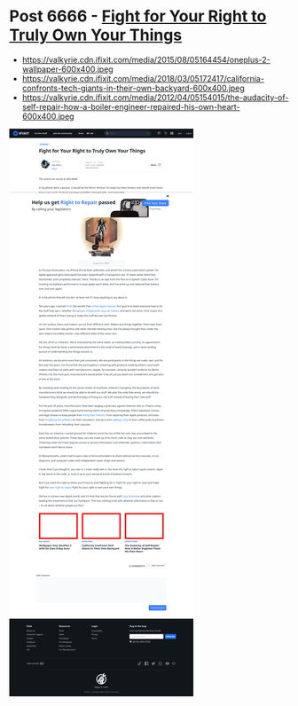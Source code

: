# Post 6666 - [Fight for Your Right to Truly Own Your Things](https://www.ifixit.com/News/6666/fight-for-your-right)

- https://valkyrie.cdn.ifixit.com/media/2015/08/05164454/oneplus-2-wallpaper-600x400.jpeg
- https://valkyrie.cdn.ifixit.com/media/2018/03/05172417/california-confronts-tech-giants-in-their-own-backyard-600x400.jpeg
- https://valkyrie.cdn.ifixit.com/media/2012/04/05154015/the-audacity-of-self-repair-how-a-boiler-engineer-repaired-his-own-heart-600x400.jpeg

![screencap](screenshots/09c4cec3-0fbd-4255-a9f9-b2685fdf5220.png)
